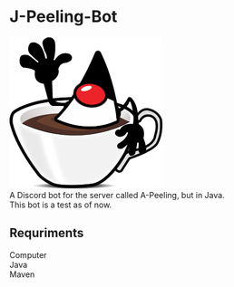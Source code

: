 # J-Peeling-Bot
![Duke in a Cup](res/duke.png)\
A Discord bot for the server called A-Peeling, but in Java.\
This bot is a test as of now.
## Requriments
Computer\
Java\
Maven
